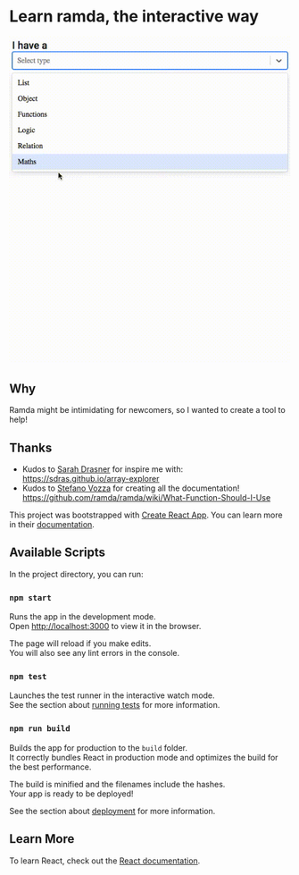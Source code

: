 # Learn ramda, the interactive way

![](./docs/demo.gif)

## Why

Ramda might be intimidating for newcomers, so I wanted to create a tool to help!

## Thanks

- Kudos to [Sarah Drasner](https://github.com/sdras) for inspire me with: https://sdras.github.io/array-explorer
- Kudos to [Stefano Vozza](https://github.com/svozza) for creating all the documentation! https://github.com/ramda/ramda/wiki/What-Function-Should-I-Use



This project was bootstrapped with [Create React App](https://github.com/facebook/create-react-app). You can learn more in their [documentation](https://facebook.github.io/create-react-app/docs/getting-started).


## Available Scripts

In the project directory, you can run:

### `npm start`

Runs the app in the development mode.<br>
Open [http://localhost:3000](http://localhost:3000) to view it in the browser.

The page will reload if you make edits.<br>
You will also see any lint errors in the console.

### `npm test`

Launches the test runner in the interactive watch mode.<br>
See the section about [running tests](https://facebook.github.io/create-react-app/docs/running-tests) for more information.

### `npm run build`

Builds the app for production to the `build` folder.<br>
It correctly bundles React in production mode and optimizes the build for the best performance.

The build is minified and the filenames include the hashes.<br>
Your app is ready to be deployed!

See the section about [deployment](https://facebook.github.io/create-react-app/docs/deployment) for more information.

## Learn More


To learn React, check out the [React documentation](https://reactjs.org/).
